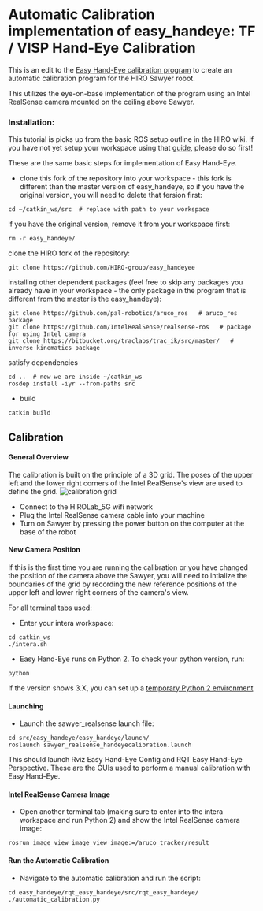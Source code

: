 

Automatic Calibration implementation of easy_handeye: TF / VISP Hand-Eye Calibration
============================================ 

This is an edit to the [Easy Hand-Eye calibration program](https://github.com/IFL-CAMP/easy_handeye) to create an automatic calibration program for the HIRO Sawyer robot. 

This utilizes the eye-on-base implementation of the program using an Intel RealSense camera mounted on the ceiling above Sawyer.


### Installation:
This tutorial is picks up from the basic ROS setup outline in the HIRO wiki. If you have not yet setup your workspace using that [guide](https://hiro-group.ronc.one/new_member.html), please do so first!

These are the same basic steps for implementation of Easy Hand-Eye.

- clone this fork of the repository into your workspace - this fork is different than the master version of easy_handeye, so if you have the original version, you will need to delete that fersion first:
```
cd ~/catkin_ws/src  # replace with path to your workspace 
```
if you have the original version, remove it from your workspace first:
```
rm -r easy_handeye/
```
clone the HIRO fork of the repository:
```
git clone https://github.com/HIRO-group/easy_handeyee
```


installing other dependent packages (feel free to skip any packages you already have in your workspace - the only package in the program that is different from the master is the easy_handeye):
```
git clone https://github.com/pal-robotics/aruco_ros   # aruco_ros package
git clone https://github.com/IntelRealSense/realsense-ros   # package for using Intel camera
git clone https://bitbucket.org/traclabs/trac_ik/src/master/   # inverse kinematics package
```
satisfy dependencies
```
cd ..  # now we are inside ~/catkin_ws
rosdep install -iyr --from-paths src
```

- build
```
catkin build
```

## Calibration
#### General Overview
The calibration is built on the principle of a 3D grid. The poses of the upper left and the lower right corners of the Intel RealSense's view are used to define the grid.
![calibration grid](hhttps://github.com/HIRO-group/easy_handeye/blob/master/readme_files/calibration_grid.png)



* Connect to the HIROLab_5G wifi network
* Plug the Intel RealSense camera cable into your machine
* Turn on Sawyer by pressing the power button on the computer at the base of the robot

#### New Camera Position
If this is the first time you are running the calibration or you have changed the position of the camera above the Sawyer, you will need to intialize the boundaries of the grid by recording the new reference positions of the upper left and lower right corners of the camera's view.


For all terminal tabs used:
* Enter your intera workspace:
```
cd catkin_ws
./intera.sh
```
* Easy Hand-Eye runs on Python 2. To check your python version, run:
```
python
```
 If the version shows 3.X, you can set up a [temporary Python 2 environment](https://stackoverflow.com/questions/7237415/python-2-instead-of-python-3-as-the-temporary-default-python)
 
 
#### Launching 
* Launch the sawyer_realsense launch file:
```
cd src/easy_handeye/easy_handeye/launch/
roslaunch sawyer_realsense_handeyecalibration.launch 
```
This should launch Rviz Easy Hand-Eye Config and RQT Easy Hand-Eye Perspective. These are the GUIs used to perform a manual calibration with Easy Hand-Eye.

#### Intel RealSense Camera Image
* Open another terminal tab (making sure to enter into the intera workspace and run Python 2) and show the Intel RealSense camera image:
```
rosrun image_view image_view image:=/aruco_tracker/result 
```
#### Run the Automatic Calibration
* Navigate to the automatic calibration and run the script:
```
cd easy_handeye/rqt_easy_handeye/src/rqt_easy_handeye/
./automatic_calibration.py 
```
